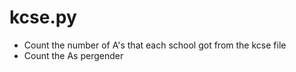 # kcse.py
* Count the number of A's that each school got from the kcse file
* Count the As pergender
